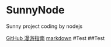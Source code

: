# SunnyNode
Sunny project coding by nodejs

[GitHub 漫游指南](http://github.phodal.com/#%E5%89%8D%E8%A8%80)
[markdown](https://guides.github.com/features/mastering-markdown/#GitHub-flavored-markdown)
#Test
##Test
